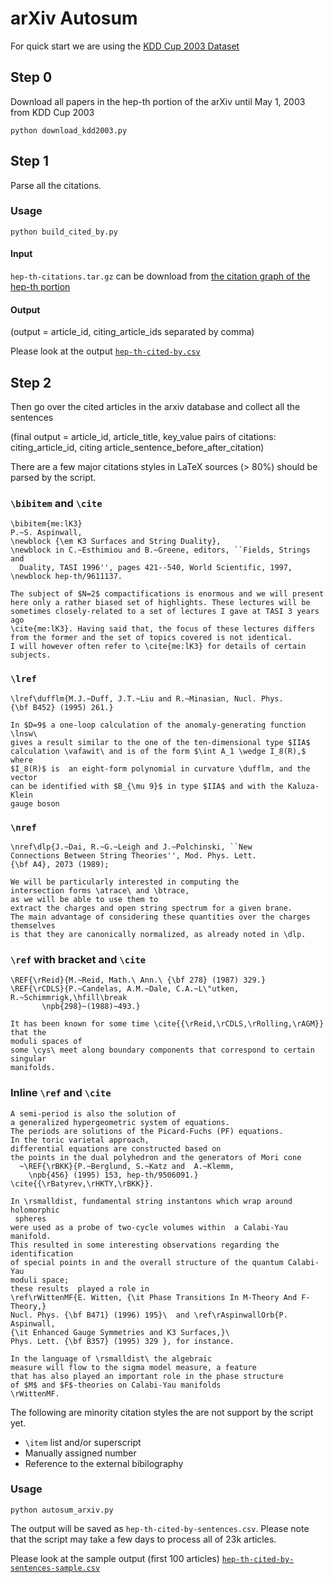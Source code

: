 # arXiv Autosum

For quick start we are using the [KDD Cup 2003 Dataset](http://www.cs.cornell.edu/projects/kddcup/datasets.html)

## Step 0

Download all papers in the hep-th portion of the arXiv until May 1, 2003 from KDD Cup 2003

```
python download_kdd2003.py
```

## Step 1

Parse all the citations.

### Usage

```
python build_cited_by.py
```

#### Input

```hep-th-citations.tar.gz``` can be download from [the citation graph of the hep-th portion](http://www.cs.cornell.edu/projects/kddcup/download/hep-th-citations.tar.gz)

#### Output

(output = article_id, citing_article_ids separated by comma)

Please look at the output [`hep-th-cited-by.csv`](hep-th-cited-by.csv)

## Step 2

Then go over the cited articles in the arxiv database and collect all the sentences

(final output = article_id, article_title, key_value pairs of citations: citing_article_id, citing article_sentence_before_after_citation)

There are a few major citations styles in LaTeX sources (> 80%) should be parsed by the script.

### `\bibitem` and `\cite`

```
\bibitem{me:lK3}
P.~S. Aspinwall,
\newblock {\em K3 Surfaces and String Duality},
\newblock in C.~Esthimiou and B.~Greene, editors, ``Fields, Strings and
  Duality, TASI 1996'', pages 421--540, World Scientific, 1997,
\newblock hep-th/9611137.
```

```
The subject of $N=2$ compactifications is enormous and we will present
here only a rather biased set of highlights. These lectures will be
sometimes closely-related to a set of lectures I gave at TASI 3 years ago
\cite{me:lK3}. Having said that, the focus of these lectures differs
from the former and the set of topics covered is not identical.
I will however often refer to \cite{me:lK3} for details of certain subjects.
```

### `\lref`

```
\lref\dufflm{M.J.~Duff, J.T.~Liu and R.~Minasian, Nucl. Phys. 
{\bf B452} (1995) 261.}
```

```
In $D=9$ a one-loop calculation of the anomaly-generating function \lnsw\
gives a result similar to the one of the ten-dimensional type $IIA$
calculation \vafawit\ and is of the form $\int A_1 \wedge I_8(R),$ where 
$I_8(R)$ is  an eight-form polynomial in curvature \dufflm, and the vector
can be identified with $B_{\mu 9}$ in type $IIA$ and with the Kaluza-Klein 
gauge boson
```

### `\nref`

```
\nref\dlp{J.~Dai, R.~G.~Leigh and J.~Polchinski, ``New
Connections Between String Theories'', Mod. Phys. Lett. 
{\bf A4}, 2073 (1989);
```

```
We will be particularly interested in computing the
intersection forms \atrace\ and \btrace,
as we will be able to use them to
extract the charges and open string spectrum for a given brane.
The main advantage of considering these quantities over the charges themselves
is that they are canonically normalized, as already noted in \dlp.
```

### `\ref` with bracket and `\cite`

```
\REF{\rReid}{M.~Reid, Math.\ Ann.\ {\bf 278} (1987) 329.}
\REF{\rCDLS}{P.~Candelas, A.M.~Dale, C.A.~L\"utken, R.~Schimmrigk,\hfill\break
       \npb{298}~(1988)~493.}
```

```
It has been known for some time \cite{{\rReid,\rCDLS,\rRolling,\rAGM}} that the
moduli spaces of
some \cys\ meet along boundary components that correspond to certain singular
manifolds.
```

### Inline `\ref` and `\cite`

```
A semi-period is also the solution of
a generalized hypergeometric system of equations.
The periods are solutions of the Picard-Fuchs (PF) equations.
In the toric varietal approach,
differential equations are constructed based on
the points in the dual polyhedron and the generators of Mori cone
  ~\REF{\rBKK}{P.~Berglund, S.~Katz and  A.~Klemm,
    \npb{456} (1995) 153, hep-th/9506091.}
\cite{{\rBatyrev,\rHKTY,\rBKK}}.
```

```
In \rsmalldist, fundamental string instantons which wrap around holomorphic
 spheres
were used as a probe of two-cycle volumes within  a Calabi-Yau manifold.
This resulted in some interesting observations regarding the identification
of special points in and the overall structure of the quantum Calabi-Yau 
moduli space;
these results  played a role in 
\ref\rWittenMF{E. Witten, {\it Phase Transitions In M-Theory And F-Theory,}
Nucl. Phys. {\bf B471} (1996) 195}\  and \ref\rAspinwallOrb{P. Aspinwall, 
{\it Enhanced Gauge Symmetries and K3 Surfaces,}\ 
Phys. Lett. {\bf B357} (1995) 329 }, for instance.
```

```
In the language of \rsmalldist\ the algebraic
measure will flow to the sigma model measure, a feature
that has also played an important role in the phase structure
of $M$ and $F$-theories on Calabi-Yau manifolds
\rWittenMF.
```

The following are minority citation styles the are not support by the script yet.

* `\item` list and/or superscript
* Manually assigned number
* Reference to the external bibilography


### Usage

```
python autosum_arxiv.py
```

The output will be saved as `hep-th-cited-by-sentences.csv`. Please note that the script may take a few days to process all of 23k articles.

Please look at the sample output (first 100 articles) [`hep-th-cited-by-sentences-sample.csv`](hep-th-cited-by-sentences-sample.csv)


